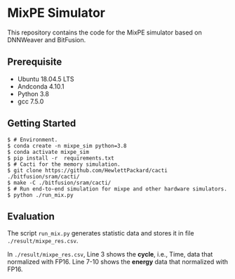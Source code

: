 # MixPE Simulator

This repository contains the code for the MixPE simulator based on DNNWeaver and BitFusion.

## Prerequisite

+ Ubuntu 18.04.5 LTS
+ Andconda 4.10.1
+ Python 3.8
+ gcc 7.5.0

## Getting Started

```shell
$ # Environment.
$ conda create -n mixpe_sim python=3.8
$ conda activate mixpe_sim  
$ pip install -r  requirements.txt
$ # Cacti for the memory simulation.
$ git clone https://github.com/HewlettPackard/cacti ./bitfusion/sram/cacti/
$ make -C ./bitfusion/sram/cacti/
$ # Run end-to-end simulation for mixpe and other hardware simulators.
$ python ./run_mix.py
```

## Evaluation

The script `run_mix.py` generates statistic data and stores it in file `./result/mixpe_res.csv`.

In `./result/mixpe_res.csv`, Line 3 shows the **cycle**, i.e., Time, data that normalized with FP16. Line 7-10 shows the **energy** data that normalized with FP16.
